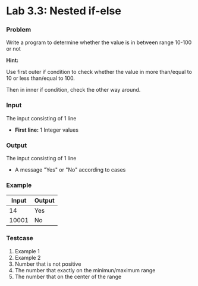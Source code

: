 # Lab 3.3: Nested if-else

### Problem

Write a program to determine whether the value is in between range 10-100 or not

**Hint:**

Use first outer if condition to check whether the value in more than/equal to 10 or less than/equal to 100.

Then in inner if condition, check the other way around.

### Input

The input consisting of 1 line

- **First line:** 1 Integer values

### Output

The input consisting of 1 line

- A message "Yes" or "No" according to cases

### Example

| Input | Output |
| ----- | ------ |
| 14    | Yes    |
| 10001 | No     |

### Testcase

1. Example 1
2. Example 2
3. Number that is not positive
4. The number that exactly on the minimun/maximum range
5. The number that on the center of the range

